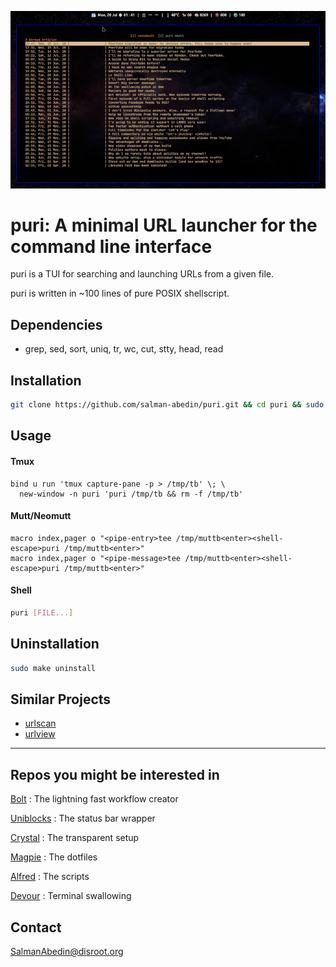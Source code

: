 ![](preview.gif)

# puri: A minimal URL launcher for the command line interface

puri is a TUI for searching and launching URLs from a given file.

puri is written in ~100 lines of pure POSIX shellscript.

## Dependencies

-  grep, sed, sort, uniq, tr, wc, cut, stty, head, read

## Installation

```sh
git clone https://github.com/salman-abedin/puri.git && cd puri && sudo make install
```

## Usage

#### Tmux

```tmux
bind u run 'tmux capture-pane -p > /tmp/tb' \; \
  new-window -n puri 'puri /tmp/tb && rm -f /tmp/tb'
```

#### Mutt/Neomutt

```muttrc
macro index,pager o "<pipe-entry>tee /tmp/muttb<enter><shell-escape>puri /tmp/muttb<enter>"
macro index,pager o "<pipe-message>tee /tmp/muttb<enter><shell-escape>puri /tmp/muttb<enter>"
```

#### Shell

```sh
puri [FILE...]
```

## Uninstallation

```sh
sudo make uninstall
```

## Similar Projects

-  [urlscan](https://github.com/firecat53/urlscan)
-  [urlview](https://github.com/sigpipe/urlview)

---

## Repos you might be interested in

[Bolt](https://github.com/salman-abedin/bolt)
: The lightning fast workflow creator

[Uniblocks](https://github.com/salman-abedin/uniblocks)
: The status bar wrapper

[Crystal](https://github.com/salman-abedin/crystal)
: The transparent setup

[Magpie](https://github.com/salman-abedin/magpie)
: The dotfiles

[Alfred](https://github.com/salman-abedin/alfred)
: The scripts

[Devour](https://github.com/salman-abedin/devour)
: Terminal swallowing

## Contact

SalmanAbedin@disroot.org
